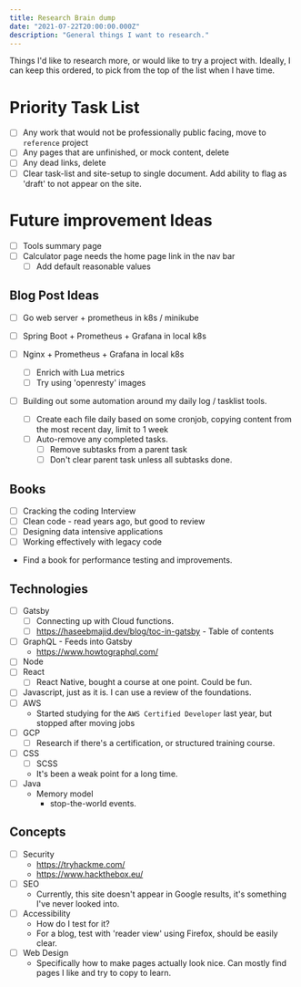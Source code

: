 ```yaml
---
title: Research Brain dump
date: "2021-07-22T20:00:00.000Z"
description: "General things I want to research."
---
```


Things I'd like to research more, or would like to try a project with.
Ideally, I can keep this ordered, to pick from the top of the list when I have time.

# Priority Task List

- [ ] Any work that would not be professionally public facing, move to `reference` project
- [ ] Any pages that are unfinished, or mock content, delete
- [ ] Any dead links, delete
- [ ] Clear task-list and site-setup to single document. Add ability to flag as 'draft' to not appear on the site.

# Future improvement Ideas

- [ ] Tools summary page
- [ ] Calculator page needs the home page link in the nav bar
  - [ ] Add default reasonable values

## Blog Post Ideas

- [ ] Go web server + prometheus in k8s / minikube
- [ ] Spring Boot + Prometheus + Grafana in local k8s
- [ ] Nginx + Prometheus + Grafana in local k8s

  - [ ] Enrich with Lua metrics
  - [ ] Try using 'openresty' images

- [ ] Building out some automation around my daily log / tasklist tools.
  - [ ] Create each file daily based on some cronjob, copying content from the most recent day, limit to 1 week
  - [ ] Auto-remove any completed tasks.
    - [ ] Remove subtasks from a parent task
    - [ ] Don't clear parent task unless all subtasks done.

## Books

- [ ] Cracking the coding Interview
- [ ] Clean code - read years ago, but good to review
- [ ] Designing data intensive applications
- [ ] Working effectively with legacy code
- Find a book for performance testing and improvements.

## Technologies

- [ ] Gatsby
  - [ ] Connecting up with Cloud functions.
  - [ ] https://haseebmajid.dev/blog/toc-in-gatsby - Table of contents
- [ ] GraphQL - Feeds into Gatsby
  - https://www.howtographql.com/
- [ ] Node
- [ ] React
  - [ ] React Native, bought a course at one point. Could be fun.
- [ ] Javascript, just as it is. I can use a review of the foundations.
- [ ] AWS
  - Started studying for the `AWS Certified Developer` last year, but stopped after moving jobs
- [ ] GCP
  - [ ] Research if there's a certification, or structured training course.
- [ ] CSS
  - [ ] SCSS
  - It's been a weak point for a long time.
- [ ] Java
  - Memory model
    - stop-the-world events.

## Concepts

- [ ] Security
  - https://tryhackme.com/
  - https://www.hackthebox.eu/
- [ ] SEO
  - Currently, this site doesn't appear in Google results, it's something I've never looked into.
- [ ] Accessibility
  - How do I test for it?
  - For a blog, test with 'reader view' using Firefox, should be easily clear.
- [ ] Web Design
  - Specifically how to make pages actually look nice. Can mostly find pages I like and try to copy to learn.

